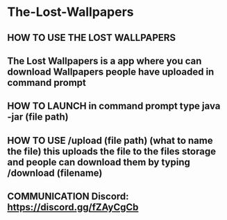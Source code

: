 # The-Lost-Wallpapers
HOW TO USE THE LOST WALLPAPERS
----------------------------------------------------------------------------------------------------------------------------
The Lost Wallpapers is a app where you can download Wallpapers people have uploaded in command prompt
----------------------------------------------------------------------------------------------------------------------------
HOW TO LAUNCH
in command prompt type java -jar (file path)
----------------------------------------------------------------------------------------------------------------------------
HOW TO USE
/upload (file path) (what to name the file)
this uploads the file to the files storage and people can download them by typing
/download (filename)
----------------------------------------------------------------------------------------------------------------------------
COMMUNICATION
Discord: https://discord.gg/fZAyCgCb
----------------------------------------------------------------------------------------------------------------------------
